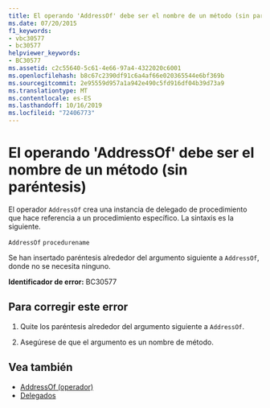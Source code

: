 ```yaml
---
title: El operando 'AddressOf' debe ser el nombre de un método (sin paréntesis)
ms.date: 07/20/2015
f1_keywords:
- vbc30577
- bc30577
helpviewer_keywords:
- BC30577
ms.assetid: c2c55640-5c61-4e66-97a4-4322020c6001
ms.openlocfilehash: b8c67c2390df91c6a4af66e020365544e6bf369b
ms.sourcegitcommit: 2e95559d957a1a942e490c5fd916df04b39d73a9
ms.translationtype: MT
ms.contentlocale: es-ES
ms.lasthandoff: 10/16/2019
ms.locfileid: "72406773"
---
```

# <a name="addressof-operand-must-be-the-name-of-a-method-without-parentheses"></a>El operando 'AddressOf' debe ser el nombre de un método (sin paréntesis)
El operador `AddressOf` crea una instancia de delegado de procedimiento que hace referencia a un procedimiento específico. La sintaxis es la siguiente.  
  
 `AddressOf` `procedurename`  
  
 Se han insertado paréntesis alrededor del argumento siguiente a `AddressOf`, donde no se necesita ninguno.  
  
 **Identificador de error:** BC30577  
  
## <a name="to-correct-this-error"></a>Para corregir este error  
  
1. Quite los paréntesis alrededor del argumento siguiente a `AddressOf`.  
  
2. Asegúrese de que el argumento es un nombre de método.  
  
## <a name="see-also"></a>Vea también

- [AddressOf (operador)](../../../visual-basic/language-reference/operators/addressof-operator.md)
- [Delegados](../../../visual-basic/programming-guide/language-features/delegates/index.md)
